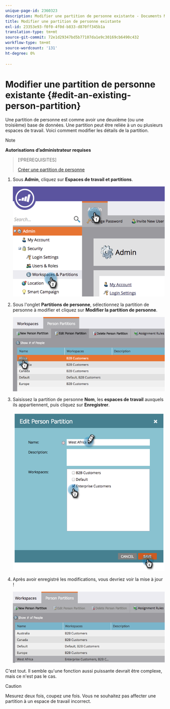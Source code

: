 ```yaml
---
unique-page-id: 2360323
description: Modifier une partition de personne existante - Documents Marketo - Documentation du produit
title: Modifier une partition de personne existante
exl-id: 23353e93-f0f0-4f0d-b833-d870ff345b1a
translation-type: tm+mt
source-git-commit: 72e1d29347bd5b77107da1e9c30169cb6490c432
workflow-type: tm+mt
source-wordcount: '131'
ht-degree: 0%

---
```


# Modifier une partition de personne existante {#edit-an-existing-person-partition}

Une partition de personne est comme avoir une deuxième (ou une troisième) base de données. Une partition peut être reliée à un ou plusieurs espaces de travail. Voici comment modifier les détails de la partition.

>[!NOTE]
>
>**Autorisations d’administrateur requises**

>[!PREREQUISITES]
>
>[Créer une partition de personne](/help/marketo/product-docs/administration/workspaces-and-person-partitions/create-a-person-partition.md)

1. Sous **Admin**, cliquez sur **Espaces de travail et partitions**.

   ![](assets/image2014-9-17-10-3a51-3a23.png)

1. Sous l&#39;onglet **Partitions de personne**, sélectionnez la partition de personne à modifier et cliquez sur **Modifier la partition de personne**.

   ![](assets/two-5.png)

1. Saisissez la partition de personne **Nom**, les **espaces de travail** auxquels ils appartiennent, puis cliquez sur **Enregistrer**.

   ![](assets/three-5.png)

1. Après avoir enregistré les modifications, vous devriez voir la mise à jour !

   ![](assets/four-4.png)

C&#39;est tout. Il semble qu&#39;une fonction aussi puissante devrait être complexe, mais ce n&#39;est pas le cas.

>[!CAUTION]
>
>Mesurez deux fois, coupez une fois. Vous ne souhaitez pas affecter une partition à un espace de travail incorrect.
